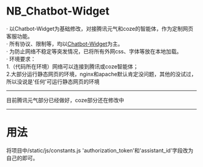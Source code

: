 # NB_Chatbot-Widget
· 以Chatbot-Widget为基础修改，对接腾讯元气和coze的智能体，作为定制网页客服功能。   
· 所有协议、限制等，均以[Chatbot-Widget](https://github.com/JiteshGaikwad/Chatbot-Widget?tab=readme-ov-file)为主。    
· 为防止网络不稳定等突发情况，已将所有外网css、字体等放在本地加载。    
· 环境要求：    
 1.（代码所在环境）网络可以连接到腾讯或coze智能体；    
 2.大部分运行静态网页的环境，nginx和apache默认肯定没问题，其他的没试过，所以没说是'任何'可运行静态网页的环境

----
    
目前腾讯元气部分已经做好，coze部分还在修改中
    
----
# 用法
将项目中/static/js/constants.js 'authorization_token'和'assistant_id'字段改为自己的即可。
